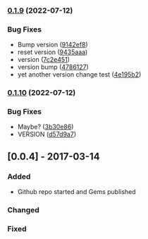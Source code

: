 ### [0.1.9](https://www.github.com/STARTcloud/vagrant-zones/compare/v0.1.8...v0.1.9) (2022-07-12)


### Bug Fixes

* Bump version ([9142ef8](https://www.github.com/STARTcloud/vagrant-zones/commit/9142ef89c2245071a0ec306c69db0289ce349148))
* reset version ([9435aaa](https://www.github.com/STARTcloud/vagrant-zones/commit/9435aaac673f15980993ea6e9f8a869832970b79))
* version ([7c2e451](https://www.github.com/STARTcloud/vagrant-zones/commit/7c2e451cefe09abe51d6a61944778d8d05ded15b))
* version bump ([4786127](https://www.github.com/STARTcloud/vagrant-zones/commit/4786127a311b0c552b2fafa313c4ba6fda324632))
* yet another version change test ([4e195b2](https://www.github.com/STARTcloud/vagrant-zones/commit/4e195b24f0ddc3463af7d58fcf4289191a2c1988))

### [0.1.10](https://www.github.com/STARTcloud/vagrant-zones/compare/v0.1.9...v0.1.10) (2022-07-12)


### Bug Fixes

* Maybe? ([3b30e86](https://www.github.com/STARTcloud/vagrant-zones/commit/3b30e86e5214fba364d32b0779129daf126fb839))
* VERSION ([d57d9a7](https://www.github.com/STARTcloud/vagrant-zones/commit/d57d9a74fb5e67304678f870816b99110d42d68a))

## [0.0.4] - 2017-03-14
 
### Added

- Github repo started and Gems published
   
### Changed
 
### Fixed
